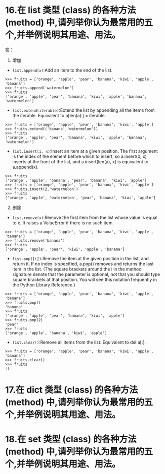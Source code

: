 # 16.在 list 类型 (class) 的各种方法 (method) 中,请列举你认为最常用的五个,并举例说明其用途、用法。
答：
1. 增加
- `list.append(x)`:Add an item to the end of the list.
```
>>> fruits = ['orange', 'apple', 'pear', 'banana', 'kiwi', 'apple', 'banana']
>>> fruits.append('watermelon')
>>> fruits
['orange', 'apple', 'pear', 'banana', 'kiwi', 'apple', 'banana', 'watermelon']
```

- `list.extend(iterable)`:Extend the list by appending all the items from the iterable. Equivalent to a[len(a):] = iterable.
```
>>> fruits = ['orange', 'apple', 'pear', 'banana', 'kiwi', 'apple']
>>> fruits.extend(('banana','watermelon'))
>>> fruits
['orange', 'apple', 'pear', 'banana', 'kiwi', 'apple', 'banana', 'watermelon']
```

- `list.insert(i, x)`:Insert an item at a given position. The first argument is the index of the element before which to insert, so a.insert(0, x) inserts at the front of the list, and a.insert(len(a), x) is equivalent to a.append(x).
```
>>> fruits
['orange', 'apple', 'banana', 'pear', 'banana', 'kiwi', 'apple']
>>> fruits = ['orange', 'apple', 'pear', 'banana', 'kiwi', 'apple']
>>> fruits.insert(2,'watermelon')
>>> fruits
['orange', 'apple', 'watermelon', 'pear', 'banana', 'kiwi', 'apple']
```

2. 删除
- `list.remove(x)`:Remove the first item from the list whose value is equal to x. It raises a ValueError if there is no such item.
```
>>> fruits = ['orange', 'apple', 'pear', 'banana', 'kiwi', 'apple', 'banana']
>>> fruits.remove('banana')
>>> fruits
['orange', 'apple', 'pear', 'kiwi', 'apple', 'banana']
```

- `list.pop([i])`:Remove the item at the given position in the list, and return it. If no index is specified, a.pop() removes and returns the last item in the list. (The square brackets around the i in the method signature denote that the parameter is optional, not that you should type square brackets at that position. You will see this notation frequently in the Python Library Reference.)
```
>>> fruits = ['orange', 'apple', 'pear', 'banana', 'kiwi', 'apple', 'banana']
>>> fruits.pop()
'banana'
>>> fruits
['orange', 'apple', 'pear', 'banana', 'kiwi', 'apple']
>>> fruits.pop(2)
'pear'
>>> fruits
['orange', 'apple', 'banana', 'kiwi', 'apple']
```

- `list.clear()`:Remove all items from the list. Equivalent to del a[:].
```
>>> fruits = ['orange', 'apple', 'pear', 'banana', 'kiwi', 'apple', 'banana']
>>> fruits.clear()
>>> fruits
[]
```



# 17.在 dict 类型 (class) 的各种方法 (method) 中,请列举你认为最常用的五个,并举例说明其用途、用法。


# 18.在 set 类型 (class) 的各种方法 (method) 中,请列举你认为最常用的五个,并举例说明其用途、用法。


